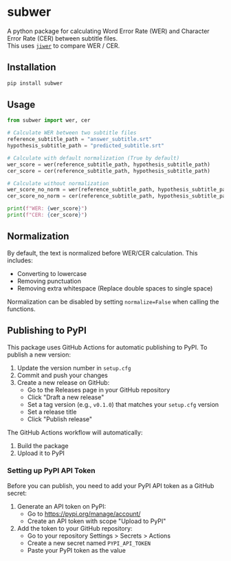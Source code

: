 # subwer

A python package for calculating Word Error Rate (WER) and Character Error Rate (CER) between subtitle files.<br>
This uses [`jiwer`](https://github.com/jitsi/jiwer) to compare WER / CER.

## Installation

```bash
pip install subwer
```

## Usage
```python
from subwer import wer, cer

# Calculate WER between two subtitle files
reference_subtitle_path = "answer_subtitle.srt"
hypothesis_subtitle_path = "predicted_subtitle.srt"

# Calculate with default normalization (True by default)
wer_score = wer(reference_subtitle_path, hypothesis_subtitle_path)
cer_score = cer(reference_subtitle_path, hypothesis_subtitle_path)

# Calculate without normalization
wer_score_no_norm = wer(reference_subtitle_path, hypothesis_subtitle_path, normalize=False)
cer_score_no_norm = cer(reference_subtitle_path, hypothesis_subtitle_path, normalize=False)

print(f"WER: {wer_score}")
print(f"CER: {cer_score}")
```

## Normalization

By default, the text is normalized before WER/CER calculation. This includes:
- Converting to lowercase
- Removing punctuation
- Removing extra whitespace (Replace double spaces to single space)

Normalization can be disabled by setting `normalize=False` when calling the functions.

## Publishing to PyPI

This package uses GitHub Actions for automatic publishing to PyPI. To publish a new version:

1. Update the version number in `setup.cfg`
2. Commit and push your changes
3. Create a new release on GitHub:
   - Go to the Releases page in your GitHub repository
   - Click "Draft a new release"
   - Set a tag version (e.g., `v0.1.0`) that matches your `setup.cfg` version
   - Set a release title
   - Click "Publish release"

The GitHub Actions workflow will automatically:
1. Build the package
2. Upload it to PyPI

### Setting up PyPI API Token

Before you can publish, you need to add your PyPI API token as a GitHub secret:

1. Generate an API token on PyPI:
   - Go to https://pypi.org/manage/account/
   - Create an API token with scope "Upload to PyPI"
2. Add the token to your GitHub repository:
   - Go to your repository Settings > Secrets > Actions
   - Create a new secret named `PYPI_API_TOKEN`
   - Paste your PyPI token as the value 